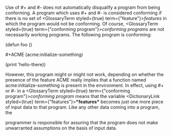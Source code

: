  



Use of #+ and #- does not automatically disqualify a program from being conforming. A program which uses #+ and #- is considered conforming if there is no set of <GlossaryTerm styled={true} term={"feature"}><i>features</i></GlossaryTerm> in which the program would not be conforming. Of course, <GlossaryTerm styled={true} term={"conforming program"}><i>conforming programs</i></GlossaryTerm> are not necessarily working programs. The following program is conforming: 



(defun foo () 



#+ACME (acme:initialize-something) 



(print ’hello-there)) 



However, this program might or might not work, depending on whether the presence of the feature ACME really implies that a function named acme:initialize-something is present in the environment. In effect, using #+ or #- in a <GlossaryTerm styled={true} term={"conforming program"}><i>conforming program</i></GlossaryTerm> means that the variable <DictionaryLink styled={true} term={"features"}><b>\*features\*</b></DictionaryLink> becomes just one more piece of input data to that program. Like any other data coming into a program, the 



programmer is responsible for assuring that the program does not make unwarranted assumptions on the basis of input data. 



